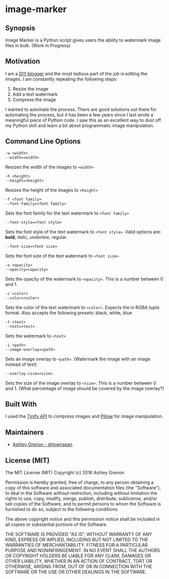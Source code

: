 # image-marker

## Synopsis

Image Marker is a Python script gives users the ability to watermark image files in bulk. (Work in Progress)

## Motivation

I am a [DIY blogger](http://www.ashleygrenon.com/) and the most tedious part of the job is editing the images.  I am constantly repeating the following steps:

1. Resize the image
2. Add a text watermark  
3. Compress the image

I wanted to automate the process.  There are good solutions out there for automating the process, but it has been a few years since I last wrote a meaningful piece of Python code.  I saw this as an excellent way to dust off my Python skill and learn a bit about programmatic image manipulation.

## Command Line Options

```
-w <width>
--width=<width>
```
Resizes the width of the images to `<width>`


```
-h <height>
--height=<height>
```
Resizes the height of the images to `<height>`


```
-f <font family>
--font-family=<font family>
```
Sets the font family for the text watermark to `<font family>`


```
--font-style=<font style>
```
Sets the font style of the text watermark to `<font style>`.  Valid options are: **bold**, *italic*, underline, regular.


```
--font-size=<font size>
```
Sets the font size of the text watermark to `<font size>`


```
-o <opacity>
--opacity=<opacity>
```
Sets the opacity of the watermark to `<opacity>`.  This is a number between 0 and 1.


```
-c <color>
--color=<color>
```
Sets the color of the text watermark to `<color>`.  Expects the <color> in RGBA tuple format.  Also accepts the following presets: black, white, blue


```
-t <text>
--text=<text>
```
Sets the watermark to `<text>`


```
-i <path>
--image-overlay=<path>
```
Sets an image overlay to `<path>`. (Watermark the image with an image instead of text)


```
--overlay-size=<size>
```
Sets the size of the image overlay to `<size>`. This is a number between 0 and 1. (What percentage of image should be covered by the image overlay?) 

## Built With

I used the [Tinify API](https://tinypng.com/developers/reference/python) to compress images and [Pillow](https://pillow.readthedocs.io/en/3.3.x/) for image manipulation.

## Maintainers

* [Ashley Grenon - @townsean](https://github.com/townsean)

## License (MIT)

The MIT License (MIT)
Copyright (c) 2016 Ashley Grenon

Permission is hereby granted, free of charge, to any person obtaining a copy of this software and associated documentation files (the "Software"), to deal in the Software without restriction, including without limitation the rights to use, copy, modify, merge, publish, distribute, sublicense, and/or sell copies of the Software, and to permit persons to whom the Software is furnished to do so, subject to the following conditions:

The above copyright notice and this permission notice shall be included in all copies or substantial portions of the Software.

THE SOFTWARE IS PROVIDED "AS IS", WITHOUT WARRANTY OF ANY KIND, EXPRESS OR IMPLIED, INCLUDING BUT NOT LIMITED TO THE WARRANTIES OF MERCHANTABILITY, FITNESS FOR A PARTICULAR PURPOSE AND NONINFRINGEMENT. IN NO EVENT SHALL THE AUTHORS OR COPYRIGHT HOLDERS BE LIABLE FOR ANY CLAIM, DAMAGES OR OTHER LIABILITY, WHETHER IN AN ACTION OF CONTRACT, TORT OR OTHERWISE, ARISING FROM, OUT OF OR IN CONNECTION WITH THE SOFTWARE OR THE USE OR OTHER DEALINGS IN THE SOFTWARE.
